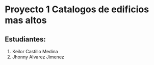 # Proyecto 1 Catalogos de edificios mas altos 

## Estudiantes:
1. Keilor Castillo Medina
2. Jhonny Alvarez Jimenez
